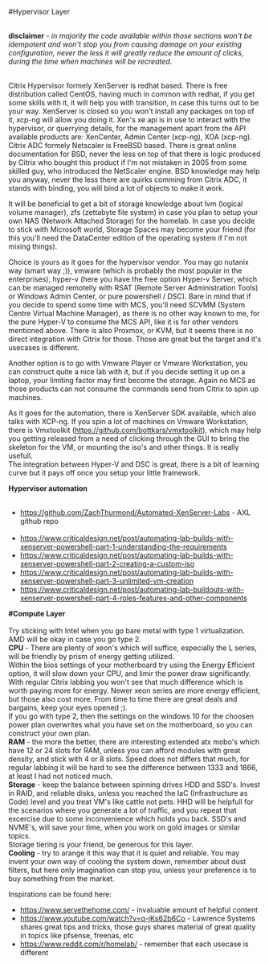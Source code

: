 #Hypervisor Layer<br><br>

**disclaimer** - *in majority the code available within those sections won't be idempotent and won't stop you from causing damage on your existing configuration, never the less it will greatly reduce the amount of clicks, during the time when machines will be recreated*.<br><br>

Citrix Hypervisor formely XenServer is redhat based. There is free distribution called CentOS, having much in common with redhat, if you get some skills with it, it will help you with transition, in case this turns out to be your way. XenServer is closed so you won't install any packages on top of it, xcp-ng will allow you doing it. Xen's xe api is in use to interact with the hypervisor, or querrying details, for the management apart from the API available products are: XenCenter, Admin Center (xcp-ng), XOA (xcp-ng).<br>
Citrix ADC formely Netscaler is FreeBSD based. There is great online documentation for BSD, never the less on top of that there is logic produced by Citrix who bought this product if I'm not mistaken in 2005 from some skilled guy, who introduced the NetScaler engine. BSD knowledge may help you anyway, never the less there are quirks comming from Citrix ADC, it stands with binding, you will bind a lot of objects to make it work.<br>

It will be beneficial to get a bit of storage knowledge about lvm (logical volume manager), zfs (zettabyte file system) in case you plan to setup your own NAS (Network Attached Storage) for the homelab. In case you decide to stick with Microsoft world, Storage Spaces may become your friend (for this you'll need the DataCenter edition of the operating system if I'm not mixing things).<br>

Choice is yours as it goes for the hypervisor vendor. You may go nutanix way (smart way ;)), vmware (which is probably the most popular in the enterprises), hyper-v (here you have the free option Hyper-v Server, which can be managed remotelly with RSAT (Remote Server Administration Tools) or Windows Admin Center, or pure powershell / DSC). Bare in mind that if you decide to spend some time with MCS, you'll need SCVMM (System Centre Virtual Machine Manager), as there is no other way known to me, for the pure Hyper-V to consume the MCS API, like it is for other vendors mentioned above. There is also Proxmox, or KVM, but it seems there is no direct integration with Citrix for those. Those are great but the target and it's usecases is different.<br>

Another option is to go with Vmware Player or Vmware Workstation, you can construct quite a nice lab with it, but if you decide setting it up on a laptop, your limiting factor may first become the storage. Again no MCS as those products can not consume the commands send from Citrix to spin up machines.<br>

As it goes for the automation, there is XenServer SDK available, which also talks with XCP-ng. If you spin a lot of machines on Vmware Workstation, there is Vmxtoolkit (https://github.com/bottkars/vmxtoolkit), which may help you getting released from a need of clicking through the GUI to bring the skeleton for the VM, or mounting the iso's and other things. It is really usefull.<br>
The integration between Hyper-V and DSC is great, there is a bit of learning curve but it pays off once you setup your little framework.<br>

**Hypervisor automation**<br><br>
+ https://github.com/ZachThurmond/Automated-XenServer-Labs - AXL github repo<br><br>
+ https://www.criticaldesign.net/post/automating-lab-builds-with-xenserver-powershell-part-1-understanding-the-requirements<br>
+ https://www.criticaldesign.net/post/automating-lab-builds-with-xenserver-powershell-part-2-creating-a-custom-iso<br>
+ https://www.criticaldesign.net/post/automating-lab-builds-with-xenserver-powershell-part-3-unlimited-vm-creation<br>
+ https://www.criticaldesign.net/post/automating-lab-buildouts-with-xenserver-powershell-part-4-roles-features-and-other-components<br>


**#Compute Layer**<br><br>
Try sticking with Intel when you go bare metal with type 1 virtualization. AMD will be okay in case you go type 2.<br>
**CPU** - There are plenty of xeon's which will suffice, especially the L series, will be friendly by prism of energy getting utilized.<br> Within the bios settings of your motherboard try using the Energy Efficient option, it will slow down your CPU, and limir the power draw significantly. With regular Citrix labbing you won't see that much difference which is worth paying more for energy. Newer xeon series are more energy efficient, but those also cost more. From time to time there are great deals and bargains, keep your eyes opened ;).<br>
If you go with type 2, then the settings on the windows 10 for the choosen power plan overwrites what you have set on the motherboard, so you can construct your own plan.<br> 
**RAM** - the more the better, there are interesting extended atx mobo's which have 12 or 24 slots for RAM, unless you can afford modules with great density, and stick with 4 or 8 slots. Speed does not differs that much, for regular labbing it will be hard to see the difference between 1333 and 1866, at least I had not noticed much.<br>
**Storage** - keep the balance between spinning drives HDD and SSD's. Invest in RAID, and reliable disks, unless you reached the IaC (Infrastructure as Code) level and you treat VM's like cattle not pets. HHD will be helpfull for the scenarios where you generate a lot of traffic, and you repeat that excercise due to some inconvenience which holds you back. SSD's and NVME's, will save your time, when you work on gold images or similar topics.<br>
Storage tiering is your friend, be generous for this layer.<br>
**Cooling** - try to arange it this way that it is quiet and reliable. You may invent your own way of cooling the system down, remember about dust filters, but here only imagination can stop you, unless your preference is to buy something from the market.<br>

Inspirations can be found here:<br>
+ https://www.servethehome.com/ - invaluable amount of helpful content<br>
+ https://www.youtube.com/watch?v=q-jKs62b6Co - Lawrence Systems shares great tips and tricks, those guys shares material of great quality in topics like pfsense, freenas, etc<br>
+ https://www.reddit.com/r/homelab/ - remember that each usecase is different<br>
